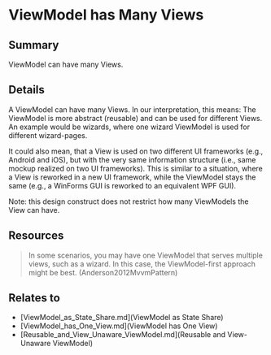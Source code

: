 # ViewModel has Many Views

## Summary
ViewModel can have many Views.

## Details
A ViewModel can have many Views. In our interpretation, this means:
The ViewModel is more abstract (reusable) and can be used for different Views.
An example would be wizards, where one wizard ViewModel is used for different wizard-pages.

It could also mean, that a View is used on two different UI frameworks (e.g., Android and iOS), but with the very same information structure (i.e., same mockup realized on two UI frameworks). This is similar to a situation, where a View is reworked in a new UI framework, while the ViewModel stays the same (e.g., a WinForms GUI is reworked to an equivalent WPF GUI). 

Note: this design construct does not restrict how many ViewModels the View can have.

## Resources
> In some scenarios, you may have one ViewModel that serves multiple views, such as a wizard. In this
case, the ViewModel-first approach might be best. (Anderson2012MvvmPattern)


## Relates to

* [ViewModel_as_State_Share.md](ViewModel as State Share)
* [ViewModel_has_One_View.md](ViewModel has One View)
* [Reusable_and_View_Unaware_ViewModel.md](Reusable and View-Unaware ViewModel)
